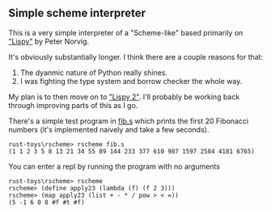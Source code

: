 ## Simple scheme interpreter

This is a very simple interpreter of a "Scheme-like" based primarily on ["Lispy"](http://norvig.com/lispy.html) by Peter Norvig.

It's obviously substantially longer.  I think there are a couple reasons for that:

1. The dyanmic nature of Python really shines.
2. I was fighting the type system and borrow checker the whole way.

My plan is to then move on to ["Lispy 2"](http://norvig.com/lispy2.html).  I'll probably be working back through improving parts of this as I go.

There's a simple test program in [fib.s](fib.s) which prints the first 20 Fibonacci numbers (it's implemented naively and take a few seconds).
```
rust-toys\rscheme> rscheme fib.s
(1 1 2 3 5 8 13 21 34 55 89 144 233 377 610 987 1597 2584 4181 6765)
```

You can enter a repl by running the program with no arguments
```
rust-toys\rscheme> rscheme
rscheme> (define apply23 (lambda (f) (f 2 3)))
rscheme> (map apply23 (list + - * / pow > < =))
(5 -1 6 0 8 #f #t #f)
```